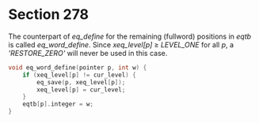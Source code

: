 # Section 278

The counterpart of *eq_define* for the remaining (fullword) positions in
*eqtb* is called *eq_word_define*.
Since *xeq_level[p]* $\geq$ *LEVEL_ONE* for all *p*, a *'RESTORE_ZERO'* will never be used in this case.

```c datastructures/stack.c
void eq_word_define(pointer p, int w) {
    if (xeq_level[p] != cur_level) {
        eq_save(p, xeq_level[p]);
        xeq_level[p] = cur_level;
    }
    eqtb[p].integer = w;
}
```
